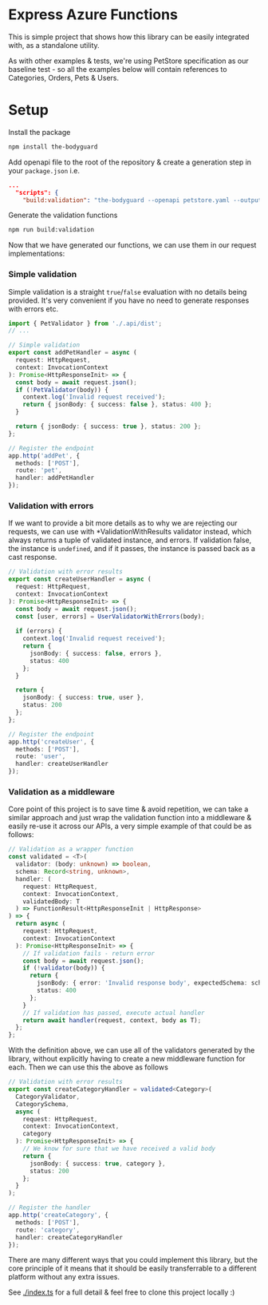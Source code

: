 # Express Azure Functions

This is simple project that shows how this library can be easily integrated with, as a standalone utility.

As with other examples & tests, we're using PetStore specification as our baseline test - so all the examples below will contain references to Categories, Orders, Pets & Users.

# Setup

Install the package

```sh
npm install the-bodyguard
```

Add openapi file to the root of the repository & create a generation step in your `package.json` i.e.

```json
...
  "scripts": {
    "build:validation": "the-bodyguard --openapi petstore.yaml --output  .api",

```

Generate the validation functions

```sh
npm run build:validation
```

Now that we have generated our functions, we can use them in our request implementations:

### Simple validation

Simple validation is a straight `true`/`false` evaluation with no details being provided. It's very convenient if you have no need to generate responses with errors etc.

```ts
import { PetValidator } from './.api/dist';
// ...

// Simple validation
export const addPetHandler = async (
  request: HttpRequest,
  context: InvocationContext
): Promise<HttpResponseInit> => {
  const body = await request.json();
  if (!PetValidator(body)) {
    context.log('Invalid request received');
    return { jsonBody: { success: false }, status: 400 };
  }

  return { jsonBody: { success: true }, status: 200 };
};

// Register the endpoint
app.http('addPet', {
  methods: ['POST'],
  route: 'pet',
  handler: addPetHandler
});
```

### Validation with errors

If we want to provide a bit more details as to why we are rejecting our requests, we can use with \*ValidationWithResults validator instead, which always returns a tuple of validated instance, and errors. If validation false, the instance is `undefined`, and if it passes, the instance is passed back as a cast response.

```ts
// Validation with error results
export const createUserHandler = async (
  request: HttpRequest,
  context: InvocationContext
): Promise<HttpResponseInit> => {
  const body = await request.json();
  const [user, errors] = UserValidatorWithErrors(body);
  
  if (errors) {
    context.log('Invalid request received');
    return {
      jsonBody: { success: false, errors },
      status: 400
    };
  }

  return {
    jsonBody: { success: true, user },
    status: 200
  };
};

// Register the endpoint
app.http('createUser', {
  methods: ['POST'],
  route: 'user',
  handler: createUserHandler
});
```

### Validation as a middleware

Core point of this project is to save time & avoid repetition, we can take a similar approach and just wrap the validation function into a middleware & easily re-use it across our APIs, a very simple example of that could be
as follows:

```ts
// Validation as a wrapper function
const validated = <T>(
  validator: (body: unknown) => boolean,
  schema: Record<string, unknown>,
  handler: (
    request: HttpRequest,
    context: InvocationContext,
    validatedBody: T
  ) => FunctionResult<HttpResponseInit | HttpResponse>
) => {
  return async (
    request: HttpRequest,
    context: InvocationContext
  ): Promise<HttpResponseInit> => {
    // If validation fails - return error
    const body = await request.json();
    if (!validator(body)) {
      return {
        jsonBody: { error: 'Invalid response body', expectedSchema: schema },
        status: 400
      };
    }
    // If validation has passed, execute actual handler
    return await handler(request, context, body as T);
  };
};
```

With the definition above, we can use all of the validators generated by the library, without explicitly having to create a new middleware function for each. Then we can use this the above as follows

```ts
// Validation with error results
export const createCategoryHandler = validated<Category>(
  CategoryValidator,
  CategorySchema,
  async (
    request: HttpRequest,
    context: InvocationContext,
    category
  ): Promise<HttpResponseInit> => {
    // We know for sure that we have received a valid body
    return {
      jsonBody: { success: true, category },
      status: 200
    };
  }
);

// Register the handler
app.http('createCategory', {
  methods: ['POST'],
  route: 'category',
  handler: createCategoryHandler
});
```

There are many different ways that you could implement this library, but the core principle of it means that it should be easily transferrable to a different platform without any extra issues.

See [./index.ts](./index.ts) for a full detail & feel free to clone this project locally :)
